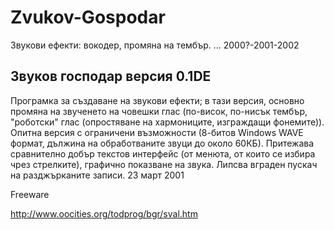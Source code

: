 # Zvukov-Gospodar
Звукови ефекти: вокодер, промяна на тембър. ... 2000?-2001-2002

## Звуков господар версия 0.1DE	  

Програмка за създаване на звукови ефекти; в тази версия, основно промяна на звученето на човешки глас (по-висок, по-нисък тембър, "роботски" глас (опростяване на хармониците, изграждащи фонемите)). Опитна версия с ограничени възможности (8-битов Windows WAVE формат, дължина на обработваните звуци до около 60КБ). Притежава сравнително добър текстов интерфейс (от менюта, от които се избира чрез стрелките), графично показване на звука. Липсва вграден пускач на разджърканите записи. 	23 	март 2001

Freeware

http://www.oocities.org/todprog/bgr/sval.htm
